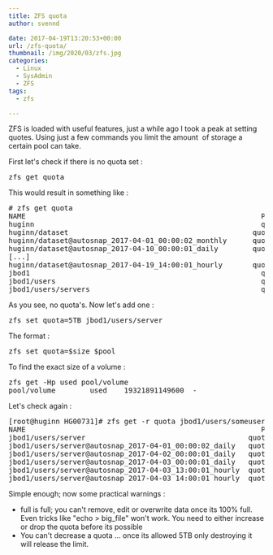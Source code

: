 ```yaml
---
title: ZFS quota
author: svennd

date: 2017-04-19T13:20:53+00:00
url: /zfs-quota/
thumbnail: /img/2020/03/zfs.jpg
categories:
  - Linux
  - SysAdmin
  - ZFS
tags:
  - zfs

---
```

ZFS is loaded with useful features, just a while ago I took a peak at setting quotes. Using just a few commands you limit the amount  of storage a certain pool can take.

First let's check if there is no quota set :

<pre>zfs get quota</pre>

This would result in something like :

<pre># zfs get quota
NAME                                                       PROPERTY  VALUE  SOURCE
huginn                                                     quota     none   default
huginn/dataset                                           quota     none   default
huginn/dataset@autosnap_2017-04-01_00:00:02_monthly      quota     -      -
huginn/dataset@autosnap_2017-04-10_00:00:01_daily        quota     -      -
[...]
huginn/dataset@autosnap_2017-04-19_14:00:01_hourly       quota     -      -
jbod1                                                      quota     none   default
jbod1/users                                                quota     none   default
jbod1/users/servers                                        quota     -     -</pre>

As you see, no quota's. Now let's add one :

<pre>zfs set quota=5TB jbod1/users/server</pre>

The format : <pre>zfs set quota=$size $pool</pre>

To find the exact size of a volume : 
<pre>zfs get -Hp used pool/volume
pool/volume        used    19321891149600  -
</pre>

Let's check again :

<pre>[root@huginn HG00731]# zfs get -r quota jbod1/users/someuser
NAME                                                       PROPERTY  VALUE  SOURCE
jbod1/users/server                                      quota     5T     local
jbod1/users/server@autosnap_2017-04-01_00:00:02_daily   quota     -      -
jbod1/users/server@autosnap_2017-04-02_00:00:01_daily   quota     -      -
jbod1/users/server@autosnap_2017-04-03_00:00:01_daily   quota     -      -
jbod1/users/server@autosnap_2017-04-03_13:00:01_hourly  quota     -      -
jbod1/users/server@autosnap_2017-04-03_14:00:01_hourly  quota     -      -
</pre>

Simple enough; now some practical warnings :

  * full is full; you can't remove, edit or overwrite data once its 100% full. Even tricks like "echo > big_file" won't work. You need to either increase or drop the quota before its possible
  * You can't decrease a quota ... once its allowed 5TB only destroying it will release the limit.